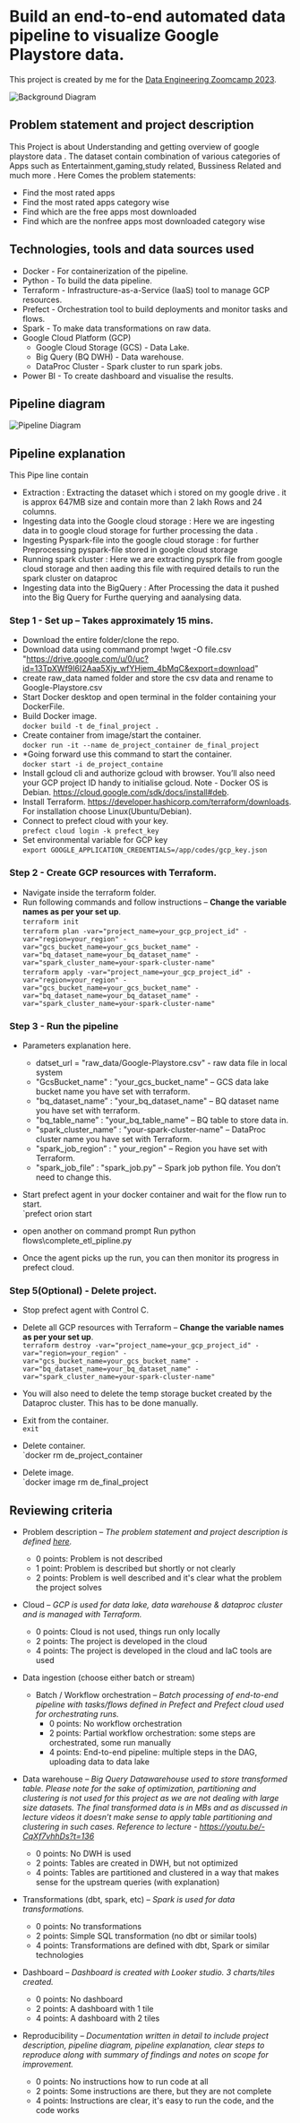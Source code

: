# Build an end-to-end automated data pipeline to visualize Google Playstore data.

This project is created by me for the [Data Engineering Zoomcamp 2023](https://github.com/DataTalksClub/data-engineering-zoomcamp).  

![Background Diagram](https://github.com/prashantg6838/datatalk-final-project/blob/main/background%20image%20.JPG)

## Problem statement and project description
This Project is about Understanding and getting overview of google playstore data . The dataset contain combination of various categories of Apps such as Entertainment,gaming,study related,
Bussiness Related and much more . 
Here Comes the problem statements:
- Find the most rated apps
- Find the most rated apps category wise
- Find which are the free apps most downloaded
- Find which are the nonfree apps most downloaded category wise

## Technologies, tools and data sources used
- Docker - For containerization of the pipeline.
- Python - To build the data pipeline.
- Terraform - Infrastructure-as-a-Service (IaaS) tool to manage GCP resources.
- Prefect - Orchestration tool to build deployments and monitor tasks and flows.
- Spark - To make data transformations on raw data.
- Google Cloud Platform (GCP) 
  - Google Cloud Storage (GCS) - Data Lake. 
  - Big Query (BQ DWH) - Data warehouse.
  - DataProc Cluster - Spark cluster to run spark jobs. 
- Power BI - To create dashboard and visualise the results.

## Pipeline diagram
 
![Pipeline Diagram](https://github.com/prashantg6838/datatalk-final-project/blob/main/Data-talk-final-project-Diagram.png)


## Pipeline explanation
This Pipe line contain 
- Extraction : Extracting the dataset which i stored on my google drive . it is approx 647MB size and contain more than 2 lakh Rows and 24 columns.
- Ingesting data into the Google cloud storage : Here we are ingesting data in to google cloud storage for further processing the data .
- Ingesting Pyspark-file into the google cloud storage : for further Preprocessing pyspark-file stored in google cloud storage
- Running spark cluster : Here we are extracting pysprk file from google cloud storage and then aading this file with required details to run the spark cluster on dataproc
- Ingesting data into the BigQuery : After Processing the data it pushed into the Big Query for Furthe querying and aanalysing data.

### Step 1 - Set up – Takes approximately 15 mins.  
- Download the entire folder/clone the repo. 
- Download data using command prompt !wget -O file.csv "https://drive.google.com/u/0/uc?id=13TpXWf9I6I2Aaa5Xjy_wfYHjem_4bMqC&export=download"
- create raw_data named folder and store the csv data and rename to Google-Playstore.csv
- Start Docker desktop and open terminal in the folder containing your DockerFile.  
- Build Docker image.  
`docker build -t de_final_project .`  
- Create container from image/start the container.   
`docker run -it --name de_project_container de_final_project`  
- *Going forward use this command to start the container.  
`docker start -i de_project_containe`  
- Install gcloud cli and authorize gcloud with browser. You’ll also need your GCP project ID handy to initialise gcloud. Note - Docker OS is Debian. https://cloud.google.com/sdk/docs/install#deb.  
- Install Terraform. https://developer.hashicorp.com/terraform/downloads. For installation choose Linux(Ubuntu/Debian).
- Connect to prefect cloud with your key.  
`prefect cloud login -k prefect_key`  
- Set environmental variable for GCP key  
`export GOOGLE_APPLICATION_CREDENTIALS=/app/codes/gcp_key.json`

### Step 2 - Create GCP resources with Terraform.  
- Navigate inside the terraform folder.  
- Run following commands and follow instructions – **Change the variable names as per your set up**.  
`terraform init`    
`terraform plan -var="project_name=your_gcp_project_id" -var="region=your_region" -var="gcs_bucket_name=your_gcs_bucket_name" -var="bq_dataset_name=your_bq_dataset_name" -var="spark_cluster_name=your-spark-cluster-name"`    
`terraform apply -var="project_name=your_gcp_project_id" -var="region=your_region" -var="gcs_bucket_name=your_gcs_bucket_name" -var="bq_dataset_name=your_bq_dataset_name" -var="spark_cluster_name=your-spark-cluster-name"`    

### Step 3 - Run the pipeline  
- Parameters explanation here.
  - datset_url = "raw_data/Google-Playstore.csv" - raw data file in local system
  - "GcsBucket_name" : "your_gcs_bucket_name" – GCS data lake bucket name you have set with terraform.
  - "bq_dataset_name” : "your_bq_dataset_name" – BQ dataset name you have set with terraform.
  - "bq_table_name” : "your_bq_table_name" – BQ table to store data in.
  - "spark_cluster_name” : "your-spark-cluster-name" – DataProc cluster name you have set with Terraform.
  - "spark_job_region” : " your_region" – Region you have set with Terraform.
  - "spark_job_file” : "spark_job.py" – Spark job python file. You don’t need to change this.  

- Start prefect agent in your docker container and wait for the flow run to start.  
`prefect orion start
- open another on command prompt 
 Run python flows\complete_etl_pipline.py
- Once the agent picks up the run, you can then monitor its progress in prefect cloud.  

### Step 5(Optional) - Delete project.  
  
- Stop prefect agent with Control C.  
  
- Delete all GCP resources with Terraform – **Change the variable names as per your set up**.  
`terraform destroy -var="project_name=your_gcp_project_id" -var="region=your_region" -var="gcs_bucket_name=your_gcs_bucket_name" -var="bq_dataset_name=your_bq_dataset_name" -var="spark_cluster_name=your-spark-cluster-name"`    
  
- You will also need to delete the temp storage bucket created by the Dataproc cluster. This has to be done manually.   

- Exit from the container.  
`exit`  
  
- Delete container.   
`docker rm de_project_container  
  
- Delete image.  
`docker image rm de_final_project


## Reviewing criteria  
- Problem description – *The problem statement and project description is defined [here](#problem-statement-and-project-description).*  
  
  - 0 points: Problem is not described
  - 1 point: Problem is described but shortly or not clearly
  - 2 points: Problem is well described and it's clear what the problem the project solves    
- Cloud – *GCP is used for data lake, data warehouse & dataproc cluster and is managed with Terraform.*
  - 0 points: Cloud is not used, things run only locally
  - 2 points: The project is developed in the cloud
  - 4 points: The project is developed in the cloud and IaC tools are used  
- Data ingestion (choose either batch or stream)  
  - Batch / Workflow orchestration – *Batch processing of end-to-end pipeline with tasks/flows defined in Prefect and Prefect cloud used for orchestrating runs.*
    - 0 points: No workflow orchestration
    - 2 points: Partial workflow orchestration: some steps are orchestrated, some run manually
    - 4 points: End-to-end pipeline: multiple steps in the DAG, uploading data to data lake
- Data warehouse – *Big Query Datawarehouse used to store transformed table. Please note for the sake of optimization, partitioning and clustering is not used for this project as we are not dealing with large size datasets. The final transformed data is in MBs and as discussed in lecture videos it doesn’t make sense to apply table partitioning and clustering in such cases. Reference to lecture - https://youtu.be/-CqXf7vhhDs?t=136*
  - 0 points: No DWH is used
  - 2 points: Tables are created in DWH, but not optimized
  - 4 points: Tables are partitioned and clustered in a way that makes sense for the upstream queries (with explanation)
- Transformations (dbt, spark, etc) – *Spark is used for data transformations.*
  - 0 points: No transformations
  - 2 points: Simple SQL transformation (no dbt or similar tools)
  - 4 points: Transformations are defined with dbt, Spark or similar technologies
- Dashboard – *Dashboard is created with Looker studio. 3 charts/tiles created.*
  - 0 points: No dashboard
  - 2 points: A dashboard with 1 tile
  - 4 points: A dashboard with 2 tiles
- Reproducibility – *Documentation written in detail to include project description, pipeline diagram, pipeline explanation, clear steps to reproduce along with summary of findings and notes on scope for improvement.*
  - 0 points: No instructions how to run code at all
  - 2 points: Some instructions are there, but they are not complete
  - 4 points: Instructions are clear, it's easy to run the code, and the code works
